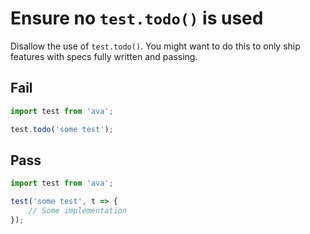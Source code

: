 # Ensure no `test.todo()` is used

Disallow the use of `test.todo()`. You might want to do this to only ship features with specs fully written and passing.


## Fail

```js
import test from 'ava';

test.todo('some test');
```


## Pass

```js
import test from 'ava';

test('some test', t => {
	// Some implementation
});
```
